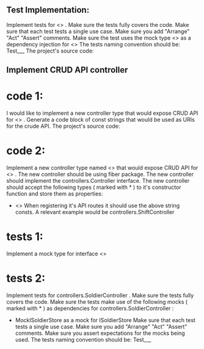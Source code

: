 ## Test Implementation:

Implement tests for <> . Make sure the tests fully covers the code.
Make sure that each test tests a single use case.
Make sure you add "Arrange" "Act" "Assert" comments.
Make sure the test uses the mock type <> as a dependency injection for <>
The tests naming convention should be: Test<tested type>_<tested method>__<tested use case in snake case>
The project's source code:

## Implement CRUD API controller

# code 1:

I would like to implement a new controller type that would expose CRUD API for <> .
Generate a code block of const strings that would be used as URIs for the crude API.
The project's source code:

# code 2:

Implement a new controller type named <> that would expose CRUD API for <> .
The new controller should be using fiber package.
The new controller should implement the controllers.Controller interface.
The new controller should accept the following types ( marked with * ) to it's constructor function and store them as
properties:

* <>
  When registering it's API routes it should use the above string consts.
  A relevant example would be controllers.ShiftController

# tests 1:

Implement a mock type for interface <>

# tests 2:

Implement tests for controllers.SoldierController . Make sure the tests fully covers the code.
Make sure the tests make use of the following mocks ( marked with * ) as dependencies for
controllers.SoldierController :

* MockISoldierStore as a mock for ISoldierStore
  Make sure that each test tests a single use case.
  Make sure you add "Arrange" "Act" "Assert" comments.
  Make sure you assert expectations for the mocks being used.
  The tests naming convention should be: Test<tested type>_<tested method>__<tested use case in snake case>



